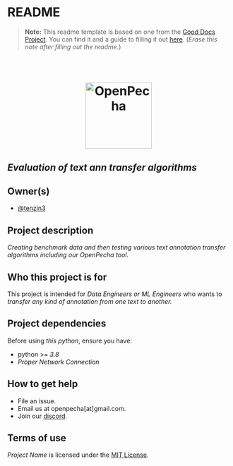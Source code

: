 # README

> **Note:** This readme template is based on one from the [Good Docs Project](https://thegooddocsproject.dev). You can find it and a guide to filling it out [here](https://gitlab.com/tgdp/templates/-/tree/main/readme). (_Erase this note after filling out the readme._)

<h1 align="center">
  <br>
  <a href="https://openpecha.org"><img src="https://avatars.githubusercontent.com/u/82142807?s=400&u=19e108a15566f3a1449bafb03b8dd706a72aebcd&v=4" alt="OpenPecha" width="150"></a>
  <br>
</h1>

## _Evaluation of text ann transfer algorithms_

## Owner(s)

- [@tenzin3](https://github.com/tenzin3)


## Project description
_Creating benchmark data and then testing various text annotation transfer algorithms including our OpenPecha tool._


## Who this project is for
This project is intended for _Data Engineers or ML Engineers_ who wants to _transfer any kind of annotation from one text to another._


## Project dependencies
Before using _this python_, ensure you have:
* python >= _3.8_
* _Proper Network Connection_

## How to get help
* File an issue.
* Email us at openpecha[at]gmail.com.
* Join our [discord](https://discord.com/invite/7GFpPFSTeA).


## Terms of use
_Project Name_ is licensed under the [MIT License](/LICENSE.md).
